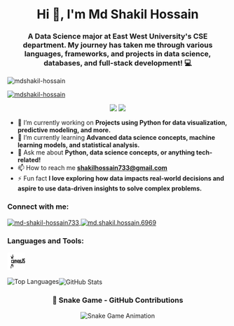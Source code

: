 <h1 align="center">Hi 👋, I'm Md Shakil Hossain</h1>
<h3 align="center">A Data Science major at East West University's CSE department. My journey has taken me through various languages, frameworks, and projects in data science, databases, and full-stack development! 💻</h3>

<p align="left"> 
  <img src="https://komarev.com/ghpvc/?username=mdshakil-hossain&label=Profile%20views&color=0e75b6&style=flat" alt="mdshakil-hossain" /> 
</p>

<!-- Profile Trophy Section -->
<p align="left">
  <a href="https://github.com/ryo-ma/github-profile-trophy">
    <img src="https://github-profile-trophy.vercel.app/?username=mdshakil-hossain" alt="mdshakil-hossain" />
  </a>
</p>

<!-- Fun Animated Gifs -->
<div align="center">
  <img src="https://i.giphy.com/media/v1.Y2lkPTc5MGI3NjExcWtweHR1cGE4N2F0NHRqbHNqcW1mbWlhNW45eDh6eXZpNHNqaG9yMSZlcD12MV9pbnRlcm5hbF9naWZfYnlfaWQmY3Q9Zw/LaVp0AyqR5bGsC5Cbm/giphy.gif" width="300"/>
  <img src="https://i.giphy.com/media/v1.Y2lkPTc5MGI3NjExbmh2YmI5cm9mNmVmeml2Ymwyb3J2bnRkczg4enZ4N2ltb2JuNjlzMSZlcD12MV9pbnRlcm5hbF9naWZfYnlfaWQmY3Q9Zw/bGgsc5mWoryfgKBx1u/giphy.gif" width="300"/>
</div>

<!-- Profile Description and Fun Facts -->
- 🔭 I’m currently working on **Projects using Python for data visualization, predictive modeling, and more.**
- 🌱 I’m currently learning **Advanced data science concepts, machine learning models, and statistical analysis.**
- 💬 Ask me about **Python, data science concepts, or anything tech-related!**
- 📫 How to reach me **shakilhossain733@gmail.com**
- ⚡ Fun fact **I love exploring how data impacts real-world decisions and aspire to use data-driven insights to solve complex problems.**

<!-- Connect With Me Section -->
<h3 align="left">Connect with me:</h3>
<p align="left">
  <a href="https://linkedin.com/in/md-shakil-hossain733" target="blank">
    <img align="center" src="https://raw.githubusercontent.com/rahuldkjain/github-profile-readme-generator/master/src/images/icons/Social/linked-in-alt.svg" alt="md-shakil-hossain733" height="30" width="40" />
  </a>
  <a href="https://fb.com/md.shakil.hossain.6969" target="blank">
    <img align="center" src="https://raw.githubusercontent.com/rahuldkjain/github-profile-readme-generator/master/src/images/icons/Social/facebook.svg" alt="md.shakil.hossain.6969" height="30" width="40" />
  </a>
</p>

<!-- Languages and Tools Section -->
<h3 align="left">Languages and Tools:</h3>
<p align="left"> 
  <a href="https://canvasjs.com" target="_blank" rel="noreferrer">
    <img src="https://raw.githubusercontent.com/Hardik0307/Hardik0307/master/assets/canvasjs-charts.svg" alt="canvasjs" width="40" height="40"/> 
  </a> 
</p>

<!-- GitHub Stats -->
<p>
  <img align="left" src="https://github-readme-stats.vercel.app/api/top-langs?username=mdshakil-hossain&show_icons=true&locale=en&layout=compact&theme=radical" alt="Top Languages" />
</p>

<p>
  <img align="center" src="https://github-readme-stats.vercel.app/api?username=mdshakil-hossain&show_icons=true&locale=en&theme=radical" alt="GitHub Stats" />
</p>

<!-- Snake Game Contribution Animation -->
<div align="center">
  <h3>🐍 Snake Game - GitHub Contributions</h3>
  <img src="https://raw.githubusercontent.com/mdshakil-hossain/mdshakil-hossain/output/github-contribution-grid-snake.svg" alt="Snake Game Animation" />
</div>
